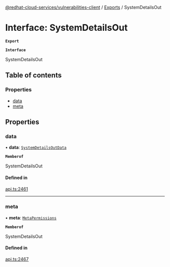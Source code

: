 [@redhat-cloud-services/vulnerabilities-client](../README.md) / [Exports](../modules.md) / SystemDetailsOut

# Interface: SystemDetailsOut

**`Export`**

**`Interface`**

SystemDetailsOut

## Table of contents

### Properties

- [data](SystemDetailsOut.md#data)
- [meta](SystemDetailsOut.md#meta)

## Properties

### data

• **data**: [`SystemDetailsOutData`](SystemDetailsOutData.md)

**`Memberof`**

SystemDetailsOut

#### Defined in

[api.ts:2461](https://github.com/RedHatInsights/javascript-clients/blob/master/packages/vulnerabilities/api.ts#L2461)

___

### meta

• **meta**: [`MetaPermissions`](MetaPermissions.md)

**`Memberof`**

SystemDetailsOut

#### Defined in

[api.ts:2467](https://github.com/RedHatInsights/javascript-clients/blob/master/packages/vulnerabilities/api.ts#L2467)
